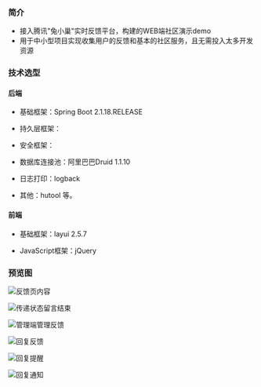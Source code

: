 ### 简介

- 接入腾讯"兔小巢"实时反馈平台，构建的WEB端社区演示demo
- 用于中小型项目实现收集用户的反馈和基本的社区服务，且无需投入太多开发资源

### 技术选型
#### 后端
- 基础框架：Spring Boot 2.1.18.RELEASE

- 持久层框架：

- 安全框架：

- 数据库连接池：阿里巴巴Druid 1.1.10

- 日志打印：logback

- 其他：hutool 等。

#### 前端
 
- 基础框架：layui 2.5.7

- JavaScript框架：jQuery


### 预览图

![反馈页内容](http://blog.tanpu.top/image2/txc/1.png)

![传递状态留言结束](http://blog.tanpu.top/image2/txc/2.png)

![管理端管理反馈](http://blog.tanpu.top/image2/txc/3.png)

![回复反馈](http://blog.tanpu.top/image2/txc/5.png)

![回复提醒](http://blog.tanpu.top/image2/txc/6.jpg)

![回复通知](http://blog.tanpu.top/image2/txc/7.jpg)

